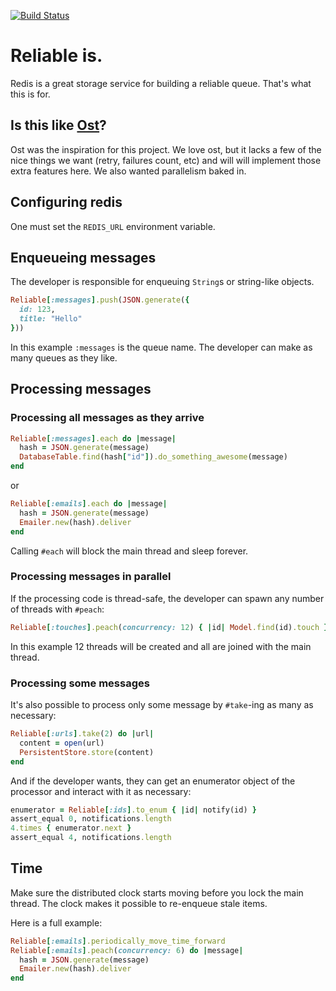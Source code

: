[![Build
Status](https://travis-ci.org/wunderlist/reliable.svg?branch=master)](https://travis-ci.org/wunderlist/reliable)

# Reliable is.

Redis is a great storage service for building a reliable queue. That's
what this is for.

## Is this like [Ost](https://github.com/soveran/ost)?

Ost was the inspiration for this project. We love ost, but it lacks a few of the nice things we want (retry, failures count, etc) and will will implement those extra features here. We also wanted parallelism baked in.

## Configuring redis

One must set the `REDIS_URL` environment variable.

## Enqueueing messages

The developer is responsible for enqueuing `String`s or string-like
objects.

```ruby
Reliable[:messages].push(JSON.generate({
  id: 123,
  title: "Hello"
}))
```

In this example `:messages` is the queue name. The developer can make as
many queues as they like.

## Processing messages

### Processing all messages as they arrive

```ruby
Reliable[:messages].each do |message|
  hash = JSON.generate(message)
  DatabaseTable.find(hash["id"]).do_something_awesome(message)
end
```

or

```ruby
Reliable[:emails].each do |message|
  hash = JSON.generate(message)
  Emailer.new(hash).deliver
end
```

Calling `#each` will block the main thread and sleep forever.

### Processing messages in parallel

If the processing code is thread-safe, the developer can spawn any
number of threads with `#peach`:

```ruby
Reliable[:touches].peach(concurrency: 12) { |id| Model.find(id).touch }
```

In this example 12 threads will be created and all are joined with the
main thread.

### Processing some messages

It's also possible to process only some message by `#take`-ing as many
as necessary:

```ruby
Reliable[:urls].take(2) do |url|
  content = open(url)
  PersistentStore.store(content)
end
```

And if the developer wants, they can get an enumerator object of
the processor and interact with it as necessary:

```ruby
enumerator = Reliable[:ids].to_enum { |id| notify(id) }
assert_equal 0, notifications.length
4.times { enumerator.next }
assert_equal 4, notifications.length
```

## Time

Make sure the distributed clock starts moving before you lock the main thread.
The clock makes it possible to re-enqueue stale items.

Here is a full example:

```ruby
Reliable[:emails].periodically_move_time_forward
Reliable[:emails].peach(concurrency: 6) do |message|
  hash = JSON.generate(message)
  Emailer.new(hash).deliver
end
```

